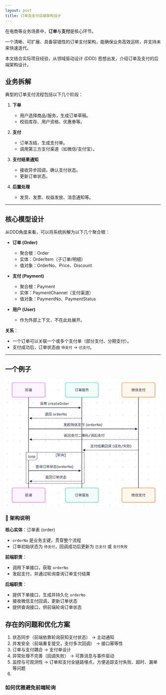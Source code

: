 ```yaml
---
layout: post
title: 订单及支付后端架构设计
---
```


在电商等业务场景中，**订单**与**支付**是核心环节。  

一个清晰、可扩展、具备容错性的订单支付架构，能确保业务高效运转，并支持未来快速迭代。

本文结合实际项目经验，从领域驱动设计 (DDD) 思想出发，介绍订单及支付的后端架构设计。

<!--more-->

## 业务拆解

典型的订单支付流程包括以下几个阶段：

1. **下单**  
   - 用户选择商品/服务，生成订单草稿。  
   - 校验库存、用户资格、优惠券等。  

2. **支付**  
   - 订单冻结，生成支付单。  
   - 调用第三方支付渠道（如微信/支付宝）。  

3. **支付结果通知**  
   - 接收异步回调，确认支付状态。  
   - 更新订单状态。  

4. **后置处理**  
   - 发货、发票、权益发放、消息通知等。  

---

## 核心模型设计

从DDD角度来看，可以将系统拆解为以下几个聚合根：

- **订单 (Order)**  
  - 聚合根：Order  
  - 实体：OrderItem（子订单/明细）  
  - 值对象：OrderNo、Price、Discount  

- **支付 (Payment)**  
  - 聚合根：Payment  
  - 实体：PaymentChannel（支付渠道）  
  - 值对象：PaymentNo、PaymentStatus  

- **用户 (User)**  
  - 作为外部上下文，不在此处展开。  

**关系**：  
- 一个订单可以关联一个或多个支付单（部分支付、分期支付）。  
- 支付成功后，订单状态由 `待支付` → `已支付`。

---

## 一个例子

![支付流程图](../assets/img/Snipaste_2025-09-23_00-21-30.jpg)

### 📌 架构说明

**核心实体**：订单表 (order)
- `orderNo` 是业务主键，贯穿整个流程
- 订单初始状态为 `待支付`，回调成功后更新为 `已支付` 或 `支付失败`

**前端职责**：
- 调用下单接口，获取 `orderNo`
- 发起支付，并通过轮询查询订单支付结果

**后端职责**：
- 提供下单接口，生成并持久化 `orderNo`
- 接收微信支付回调，更新订单状态
- 提供查询接口，供前端轮询订单状态

## 存在的问题和优化方案

1. 状态同步（前端依靠轮询获知支付状态） -> 主动通知
2. 并发安全（前端重复提交，支付多次回调） -> 接口幂等性
3. 订单与支付耦合 -> 支付单设计
4. 异常处理不完善（回调失败） -> 可靠消息与事件驱动
5. 监控与可观测性 -> 订单和支付全链路埋点，方便追踪支付失败、超时、漏单等问题
6. 

### 如何优雅避免前端轮询
